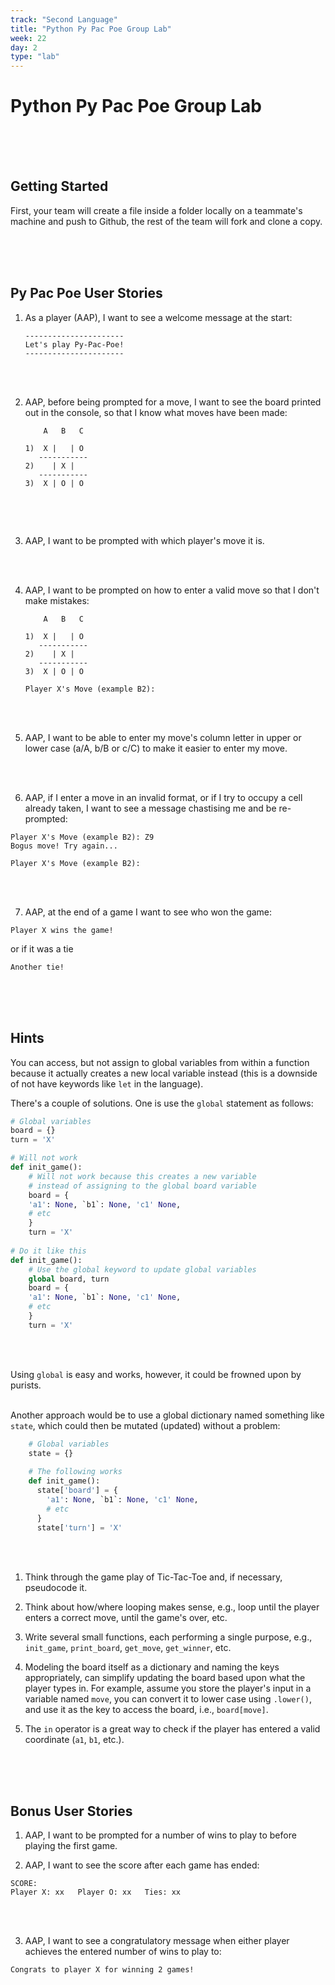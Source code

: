 ```yaml
---
track: "Second Language"
title: "Python Py Pac Poe Group Lab"
week: 22
day: 2
type: "lab"
---
```



# Python Py Pac Poe Group Lab


<br>
<br>
<br>

## Getting Started

First, your team will create a file inside a folder locally on a teammate's machine and push to Github, the rest of the team will fork and clone a copy. 

<br>
<br>
<br>


## Py Pac Poe User Stories

1. As a player (AAP), I want to see a welcome message at the start:

	```text
	----------------------
	Let's play Py-Pac-Poe!
	----------------------
	```

<br>
<br>


2. AAP, before being prompted for a move, I want to see the board printed out in the console, so that I know what moves have been made:

	```text
	    A   B   C
	
	1)  X |   | O 
	   -----------
	2)    | X |  
	   -----------
	3)  X | O | O 
	  
	```

<br>
<br>


3. AAP, I want to be prompted with which player's move it is.

<br>
<br>


4. AAP, I want to be prompted on how to enter a valid move so that I don't make mistakes:

	```text
	    A   B   C
	
	1)  X |   | O 
	   -----------
	2)    | X |  
	   -----------
	3)  X | O | O 
	
	Player X's Move (example B2):  
	``` 

<br>
<br>


5. AAP, I want to be able to enter my move's column letter in upper or lower case (a/A, b/B or c/C) to make it easier to enter my move.

<br>
<br>


6. AAP, if I enter a move in an invalid format, or if I try to occupy a cell already taken, I want to see a message chastising me and be re-prompted:

```text
Player X's Move (example B2): Z9
Bogus move! Try again...

Player X's Move (example B2):
```

<br>
<br>


7. AAP, at the end of a game I want to see who won the game:

```shell
Player X wins the game!
```
or if it was a tie

```shell
Another tie!
```

<br>
<br>
<br>


## Hints

You can access, but not assign to global variables from within a function because it actually creates a new local variable instead (this is a downside of not have keywords like `let` in the language).

There's a couple of solutions.  One is use the `global` statement as follows:

```python
# Global variables
board = {}
turn = 'X'

# Will not work
def init_game():
	# Will not work because this creates a new variable
	# instead of assigning to the global board variable
	board = {
	'a1': None, `b1`: None, 'c1' None,
	# etc
	}
	turn = 'X'
	
# Do it like this
def init_game():
	# Use the global keyword to update global variables
	global board, turn
	board = {
	'a1': None, `b1`: None, 'c1' None,
	# etc
	}
	turn = 'X'
```

<br>
<br>


Using `global` is easy and works, however, it could be frowned upon by purists.
<br>
<br>


Another approach would be to use a global dictionary named something like `state`, which could then be mutated (updated) without a problem:
	
```python
	# Global variables
	state = {}
	
	# The following works
	def init_game():
	  state['board'] = {
	  	'a1': None, `b1`: None, 'c1' None,
	  	# etc
	  }
	  state['turn'] = 'X'
```

<br>
<br>

1. Think through the game play of Tic-Tac-Toe and, if necessary, pseudocode it.

1. Think about how/where looping makes sense, e.g., loop until the player enters a correct move, until the game's over, etc.

1. Write several small functions, each performing a single purpose, e.g., `init_game`, `print_board`, `get_move`, `get_winner`, etc.

1. Modeling the board itself as a dictionary and naming the keys appropriately, can simplify updating the board based upon what the player types in. For example, assume you store the player's input in a variable named `move`, you can convert it to lower case using `.lower()`, and use it as the key to access the board, i.e., `board[move]`.

1. The `in` operator is a great way to check if the player has entered a valid coordinate (`a1`, `b1`, etc.).

<br>
<br>
<br>


## Bonus User Stories

1. AAP, I want to be prompted for a number of wins to play to before playing the first game.

2. AAP, I want to see the score after each game has ended:

```shell
SCORE:
Player X: xx   Player O: xx   Ties: xx
```

<br>
<br>


3. AAP, I want to see a congratulatory message when either player achieves the entered number of wins to play to:

```shell
Congrats to player X for winning 2 games!
```